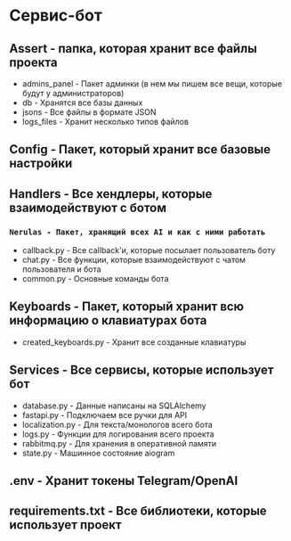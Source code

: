 # Сервис-бот

## Assert - папка, которая хранит все файлы проекта

- admins_panel - Пакет админки (в нем мы пишем все вещи, которые будут у администраторов)
- db - Хранятся все базы данных
- jsons - Все файлы в формате JSON
- logs_files - Хранит несколько типов файлов

## Config - Пакет, который хранит все базовые настройки

## Handlers - Все хендлеры, которые взаимодействуют с ботом

### `Nerulas - Пакет, хранящий всех AI и как с ними работать`

- callback.py - Все callback'и, которые посылает пользователь боту
- chat.py - Все функции, которые взаимодействуют с чатом пользователя и бота
- common.py - Основные команды бота

## Keyboards - Пакет, который хранит всю информацию о клавиатурах бота

- created_keyboards.py - Хранит все созданные клавиатуры

## Services - Все сервисы, которые использует бот

- database.py - Данные написаны на SQLAlchemy
- fastapi.py - Подключаем все ручки для API
- localization.py - Для текста/монологов всего бота
- logs.py - Функции для логирования всего проекта
- rabbitmq.py - Для хранения в оперативной памяти
- state.py - Машинное состояние aiogram

## .env - Хранит токены Telegram/OpenAI

## requirements.txt - Все библиотеки, которые использует проект
